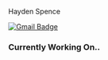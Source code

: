 Hayden Spence

[![Gmail Badge](https://img.shields.io/badge/-contact@haydenspence.com-c14438?style=flat-square&logo=mail.ru&logoColor=white&link=mailto:contact@haydenspence.com)](mailto:contact@haydenspence.com)

### Currently Working On..

